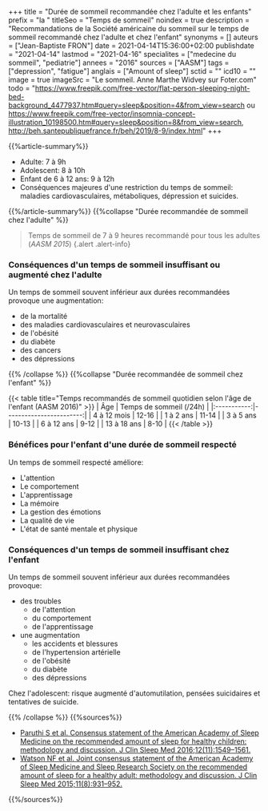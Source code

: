 +++
title = "Durée de sommeil recommandée chez l'adulte et les enfants"
prefix = "la "
titleSeo = "Temps de sommeil"
noindex = true
description = "Recommandations de la Société américaine du sommeil sur le temps de sommeil recommandé chez l'adulte et chez l'enfant"
synonyms = []
auteurs = ["Jean-Baptiste FRON"]
date = 2021-04-14T15:36:00+02:00
publishdate = "2021-04-14"
lastmod = "2021-04-16"
specialites = ["medecine du sommeil", "pediatrie"]
annees = "2016"
sources = ["AASM"]
tags = ["depression", "fatigue"]
anglais = ["Amount of sleep"]
sctid = ""
icd10 = ""
image = true
imageSrc = "Le sommeil. Anne Marthe Widvey sur Foter.com"
todo = "https://www.freepik.com/free-vector/flat-person-sleeping-night-bed-background_4477937.htm#query=sleep&position=4&from_view=search ou https://www.freepik.com/free-vector/insomnia-concept-illustration_10198500.htm#query=sleep&position=8&from_view=search, http://beh.santepubliquefrance.fr/beh/2019/8-9/index.html"
+++

{{%article-summary%}}

- Adulte: 7 à 9h
- Adolescent: 8 à 10h
- Enfant de 6 à 12 ans: 9 à 12h
- Conséquences majeures d'une restriction du temps de sommeil: maladies cardiovasculaires, métaboliques, dépression et suicides.

{{%/article-summary%}}
{{%collapse "Durée recommandée de sommeil chez l'adulte" %}}

> Temps de sommeil de 7 à 9 heures recommandé pour tous les adultes (*AASM 2015*)
{.alert .alert-info}

### Conséquences d'un temps de sommeil insuffisant ou augmenté chez l'adulte

Un temps de sommeil souvent inférieur aux durées recommandées provoque une augmentation:

- de la mortalité
- des maladies cardiovasculaires et neurovasculaires
- de l'obésité
- du diabète
- des cancers
- des dépressions

{{% /collapse %}}
{{%collapse "Durée recommandée de sommeil chez l'enfant" %}}

{{< table title="Temps recommandés de sommeil quotidien selon l'âge de l'enfant (AASM 2016)" >}}
| Âge         | Temps de sommeil (/24h) |
|:-----------:|------------------------:|
| 4 à 12 mois | 12-16 |
| 1 à 2 ans   | 11-14 |
| 3 à 5 ans   | 10-13 |
| 6 à 12 ans  | 9-12  |
| 13 à 18 ans | 8-10  |
{{< /table >}}

### Bénéfices pour l'enfant d'une durée de sommeil respecté

Un temps de sommeil respecté améliore:

- L'attention
- Le comportement
- L'apprentissage
- La mémoire
- La gestion des émotions
- La qualité de vie
- L'état de santé mentale et physique

### Conséquences d'un temps de sommeil insuffisant chez l'enfant

Un temps de sommeil souvent inférieur aux durées recommandées provoque:

- des troubles
  - de l'attention
  - du comportement
  - de l'apprentissage
- une augmentation
  - les accidents et blessures
  - de l'hypertension artérielle
  - de l'obésité
  - du diabète
  - des dépressions

Chez l'adolescent: risque augmenté d'automutilation, pensées suicidaires et tentatives de suicide.

{{% /collapse %}}
{{%sources%}}

- [Paruthi S et al. Consensus statement of the American Academy of Sleep Medicine on the recommended amount of sleep for healthy children: methodology and discussion. J Clin Sleep Med 2016;12(11):1549–1561.](http://dx.doi.org/10.5664/jcsm.6288)
- [Watson NF et al. Joint consensus statement of the American Academy of Sleep Medicine and Sleep Research Society on the recommended amount of sleep for a healthy adult: methodology and discussion. J Clin Sleep Med 2015;11(8):931–952.](http://dx.doi.org/10.5664/jcsm.4950)

{{%/sources%}}
